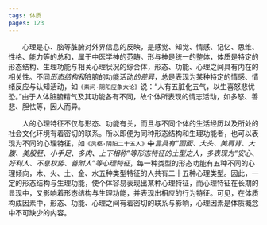 ```yaml
---
tags: 体质
pages: 123
---
```

&emsp;&emsp;心理是心、脑等脏腑对外界信息的反映，是感觉、知觉、情感、记忆、思维、性格、能力等的总和，属于中医学神的范畴。形与神是统一的整体，体质是特定的形态结构、生理功能与相关心理状况的综合体，形态、功能、心理之间具有内在的相关性。不同<dfn>形态结构和</dfn>脏腑的功能活动<dfn>的差异</dfn>，总是表现为某种特定的情感、情绪反应与认知活动，如`《素问·阴阳应象大论》`说：“人有五脏化五气，以生喜怒悲忧恐。”由于人体脏腑精气及其功能各有不同，故个体所表现的情志活动，如多怒、善悲、胆怯等，因人而异。

&emsp;&emsp;人的心理特征不仅与形态、功能有关，而且与不同个体的生活经历以及所处的社会文化环境有着密切的联系。所以即便为同种形态结构和生理功能者，也可以表现为不同的心理特征，如`《灵枢·阴阳二十五人》`~~中~~<dfn>言具有“圆面、大头、美肩背、大腹、美股胫、小手足、多肉、上下相称”等形态特征的土型之人，多表现为“安心、好利人、不息权势、善附人”等心理特征</dfn>，每一种类型的形态功能有五种不同的心理倾向，木、火、土、金、水五种类型特征的人共有二十五种心理类型。因此，一定的形态结构与生理功能，使个体容易表现出某种心理特征，而心理特征在长期的显现中，又影响着形态结构与生理功能，并表现出相应的行为特征。可见，在体质构成因素中，形态、功能、心理之间有着密切的联系与影响，心理因素是体质概念中不可缺少的内容。